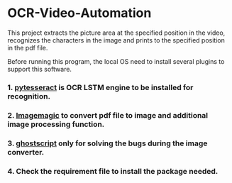 # OCR-Video-Automation
This project extracts the picture area at the specified position in the video, recognizes the characters in the image and prints to the specified position in the pdf file.

Before running this program, the local OS need to install several plugins to support this software.
### 1. [pytesseract](https://digi.bib.uni-mannheim.de/tesseract/tesseract-ocr-w64-setup-v4.0.0-beta.1.20180414.exe) is OCR LSTM engine to be installed for recognition.

### 2. [Imagemagic](https://imagemagick.org/script/download.php) to convert pdf file to image and additional image processing function.
### 3. [ghostscript](https://www.ghostscript.com/download/gsdnld.html) only for solving the bugs during the image converter.

### 4. Check the requirement file to install the package needed.